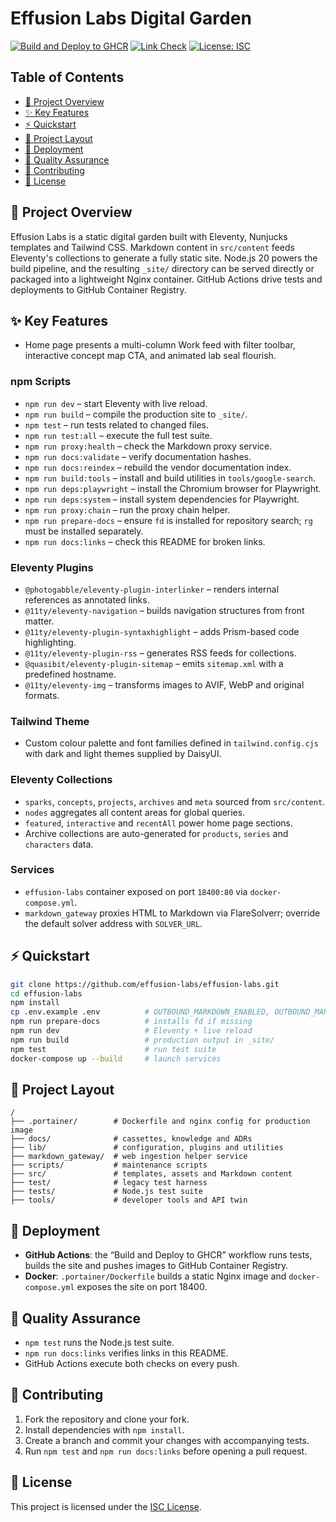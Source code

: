 # Effusion Labs Digital Garden

[![Build and Deploy to GHCR](https://github.com/effusion-labs/effusion-labs/actions/workflows/deploy.yml/badge.svg)](https://github.com/effusion-labs/effusion-labs/actions/workflows/deploy.yml)
[![Link Check](https://github.com/effusion-labs/effusion-labs/actions/workflows/link-check.yml/badge.svg)](https://github.com/effusion-labs/effusion-labs/actions/workflows/link-check.yml)
[![License: ISC](https://img.shields.io/badge/license-ISC-blue.svg)](./LICENSE)

## Table of Contents
- [🚀 Project Overview](#-project-overview)
- [✨ Key Features](#-key-features)
- [⚡ Quickstart](#-quickstart)
- [📂 Project Layout](#-project-layout)
- [🚢 Deployment](#-deployment)
- [🧪 Quality Assurance](#-quality-assurance)
- [🤝 Contributing](#-contributing)
- [📄 License](#-license)

## 🚀 Project Overview
Effusion Labs is a static digital garden built with Eleventy, Nunjucks templates and Tailwind CSS. Markdown content in `src/content` feeds Eleventy's collections to generate a fully static site. Node.js 20 powers the build pipeline, and the resulting `_site/` directory can be served directly or packaged into a lightweight Nginx container. GitHub Actions drive tests and deployments to GitHub Container Registry.

## ✨ Key Features
- Home page presents a multi-column Work feed with filter toolbar, interactive concept map CTA, and animated lab seal flourish.
### npm Scripts
- `npm run dev` – start Eleventy with live reload.
- `npm run build` – compile the production site to `_site/`.
- `npm test` – run tests related to changed files.
- `npm run test:all` – execute the full test suite.
- `npm run proxy:health` – check the Markdown proxy service.
- `npm run docs:validate` – verify documentation hashes.
- `npm run docs:reindex` – rebuild the vendor documentation index.
- `npm run build:tools` – install and build utilities in `tools/google-search`.
- `npm run deps:playwright` – install the Chromium browser for Playwright.
- `npm run deps:system` – install system dependencies for Playwright.
- `npm run proxy:chain` – run the proxy chain helper.
- `npm run prepare-docs` – ensure `fd` is installed for repository search; `rg` must be installed separately.
- `npm run docs:links` – check this README for broken links.

### Eleventy Plugins
- `@photogabble/eleventy-plugin-interlinker` – renders internal references as annotated links.
- `@11ty/eleventy-navigation` – builds navigation structures from front matter.
- `@11ty/eleventy-plugin-syntaxhighlight` – adds Prism-based code highlighting.
- `@11ty/eleventy-plugin-rss` – generates RSS feeds for collections.
- `@quasibit/eleventy-plugin-sitemap` – emits `sitemap.xml` with a predefined hostname.
- `@11ty/eleventy-img` – transforms images to AVIF, WebP and original formats.

### Tailwind Theme
- Custom colour palette and font families defined in `tailwind.config.cjs` with dark and light themes supplied by DaisyUI.

### Eleventy Collections
- `sparks`, `concepts`, `projects`, `archives` and `meta` sourced from `src/content`.
- `nodes` aggregates all content areas for global queries.
- `featured`, `interactive` and `recentAll` power home page sections.
- Archive collections are auto-generated for `products`, `series` and `characters` data.

### Services
- `effusion-labs` container exposed on port `18400:80` via `docker-compose.yml`.
- `markdown_gateway` proxies HTML to Markdown via FlareSolverr; override the default solver address with `SOLVER_URL`.

## ⚡ Quickstart
```bash
git clone https://github.com/effusion-labs/effusion-labs.git
cd effusion-labs
npm install
cp .env.example .env          # OUTBOUND_MARKDOWN_ENABLED, OUTBOUND_MARKDOWN_USER, OUTBOUND_MARKDOWN_PASS, OUTBOUND_MARKDOWN_URL, OUTBOUND_MARKDOWN_PORT, OUTBOUND_MARKDOWN_API_KEY, OUTBOUND_MARKDOWN_TIMEOUT
npm run prepare-docs          # installs fd if missing
npm run dev                   # Eleventy + live reload
npm run build                 # production output in _site/
npm test                      # run test suite
docker-compose up --build     # launch services
```

## 📂 Project Layout
```text
/
├── .portainer/        # Dockerfile and nginx config for production image
├── docs/              # cassettes, knowledge and ADRs
├── lib/               # configuration, plugins and utilities
├── markdown_gateway/  # web ingestion helper service
├── scripts/           # maintenance scripts
├── src/               # templates, assets and Markdown content
├── test/              # legacy test harness
├── tests/             # Node.js test suite
├── tools/             # developer tools and API twin
```

## 🚢 Deployment
- **GitHub Actions**: the “Build and Deploy to GHCR” workflow runs tests, builds the site and pushes images to GitHub Container Registry.
- **Docker**: `.portainer/Dockerfile` builds a static Nginx image and `docker-compose.yml` exposes the site on port 18400.

## 🧪 Quality Assurance
  - `npm test` runs the Node.js test suite.
- `npm run docs:links` verifies links in this README.
- GitHub Actions execute both checks on every push.

## 🤝 Contributing
1. Fork the repository and clone your fork.
2. Install dependencies with `npm install`.
3. Create a branch and commit your changes with accompanying tests.
4. Run `npm test` and `npm run docs:links` before opening a pull request.

## 📄 License
This project is licensed under the [ISC License](./LICENSE).
